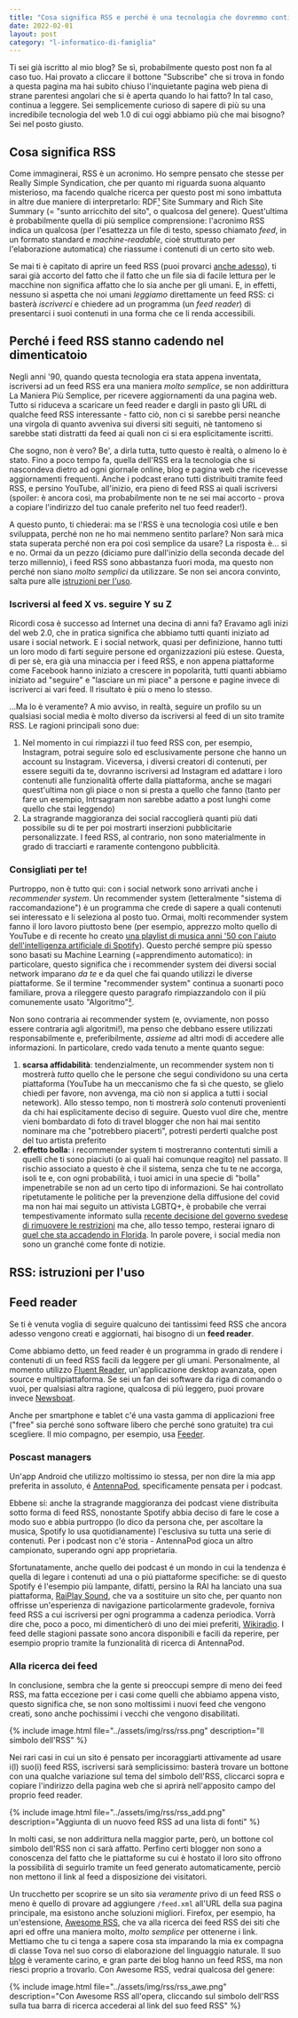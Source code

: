 ```yaml
---
title: "Cosa significa RSS e perché è una tecnologia che dovremmo continuare ad utilizzare"
date: 2022-02-01
layout: post
category: "l-informatico-di-famiglia"
---
```


Ti sei già iscritto al mio blog? Se sì, probabilmente questo post non fa al caso tuo.
Hai provato a cliccare il bottone "Subscribe" che si trova in fondo a questa pagina ma hai subito chiuso l'inquietante pagina web piena di strane parentesi angolari che si è aperta quando lo hai fatto? In tal caso, continua a leggere.
Sei semplicemente curioso di sapere di più su una incredibile tecnologia del web 1.0 di cui oggi abbiamo più che mai bisogno? Sei nel posto giusto.

## Cosa significa RSS
Come immaginerai, RSS è un acronimo. Ho sempre pensato che stesse per Really Simple Syndication, che per quanto mi riguarda suona alquanto misterioso, ma facendo qualche ricerca per questo post mi sono imbattuta in altre due maniere di interpretarlo: RDF[¹](#note) Site Summary and Rich Site Summary (= "sunto arricchito del sito", o qualcosa del genere).
Quest'ultima è probabilmente quella di più semplice comprensione: l'acronimo RSS indica un qualcosa (per l'esattezza un file di testo, spesso chiamato _feed_, in un formato standard e _machine-readable_, cioè strutturato per l'elaborazione automatica) che riassume i contenuti di un certo sito web.

Se mai ti è capitato di aprire un feed RSS (puoi provarci [anche adesso](https://harisont.github.io/feed.xml)), ti sarai già accorto del fatto che il fatto che un file sia di facile lettura per le macchine non significa affatto che lo sia anche per gli umani. E, in effetti, nessuno si aspetta che noi umani _leggiamo_ direttamente un feed RSS: ci basterà _iscriverci_ e chiedere ad un programma (un _feed reader_) di presentarci i suoi contenuti in una forma che ce li renda accessibili.

## Perché i feed RSS stanno cadendo nel dimenticatoio
Negli anni '90, quando questa tecnologia era stata appena inventata, iscriversi ad un feed RSS era una maniera _molto semplice_, se non addirittura La Maniera Più Semplice, per ricevere aggiornamenti da una pagina web. Tutto si riduceva a scaricare un feed reader e dargli in pasto gli URL di qualche feed RSS interessante - fatto ciò, non ci si sarebbe persi neanche una virgola di quanto avveniva sui diversi siti seguiti, nè tantomeno si sarebbe stati distratti da feed ai quali non ci si era esplicitamente iscritti. 

Che sogno, non è vero? Be', a dirla tutta, tutto questo è realtà, o almeno lo è stato. 
Fino a poco tempo fa, quella dell'RSS era la tecnologia che si nascondeva dietro ad ogni giornale online, blog e pagina web che ricevesse aggiornamenti frequenti. Anche i podcast erano tutti distribuiti tramite feed RSS, e persino YouTube, all'inizio, era pieno di feed RSS ai quali iscriversi (spoiler: è ancora così, ma probabilmente non te ne sei mai accorto - prova a copiare l'indirizzo del tuo canale preferito nel tuo feed reader!).

A questo punto, ti chiederai: ma se l'RSS è una tecnologia così utile e ben sviluppata, perché non ne ho mai nemmeno sentito parlare? Non sarà mica stata superata perché non era poi così semplice da usare? La risposta è... sì e no. Ormai da un pezzo (diciamo pure dall'inizio della seconda decade del terzo millennio), i feed RSS sono abbastanza fuori moda, ma questo non perché non siano _molto semplici_ da utilizzare. Se non sei ancora convinto, salta pure alle [istruzioni per l'uso](#rss-istruzioni-per-luso).

### Iscriversi al feed X vs. seguire Y su Z
Ricordi cosa è successo ad Internet una decina di anni fa? Eravamo agli inizi del web 2.0, che in pratica significa che abbiamo tutti quanti iniziato ad usare i social network. E i social network, quasi per definizione, hanno tutti un loro modo di farti seguire persone ed organizzazioni più estese.
Questa, di per sè, era già una minaccia per i feed RSS, e non appena piattaforme come Facebook hanno iniziato a crescere in popolarità, tutti quanti abbiamo iniziato ad "seguire" e "lasciare un mi piace" a persone e pagine invece di iscriverci ai vari feed. Il risultato è più o meno lo stesso. 

...Ma lo è veramente? A mio avviso, in realtà, seguire un profilo su un qualsiasi social media è molto diverso da iscriversi al feed di un sito tramite RSS. Le ragioni principali sono due:

1. Nel momento in cui rimpiazzi il tuo feed RSS con, per esempio, Instagram, potrai seguire solo ed esclusivamente persone che hanno un account su Instagram. Viceversa, i diversi creatori di contenuti, per essere seguiti da te, dovranno iscriversi ad Instagram ed adattare i loro contenuti alle funzionalità offerte dalla piattaforma, anche se magari quest'ultima non gli piace o non si presta a quello che fanno (tanto per fare un esempio, Intrsagram non sarebbe adatto a post lunghi come quello che stai leggendo)
2. La stragrande maggioranza dei social raccoglierà quanti più dati possibile su di te per poi mostrarti inserzioni pubblicitarie personalizzate. I feed RSS, al contrario, non sono materialmente in grado di tracciarti e raramente contengono pubblicità.

### Consigliati per te!
Purtroppo, non è tutto qui: con i social network sono arrivati anche i _recommender system_. Un recommender system (letteralmente "sistema di raccomandazione") è un programma che crede di sapere a quali contenuti sei interessato e li seleziona al posto tuo. Ormai, molti recommender system fanno il loro lavoro piuttosto bene (per esempio, apprezzo molto quello di YouTube e di recente ho creato [una playlist di musica anni '50 con l'aiuto dell'intelligenza artificiale di Spotify](https://open.spotify.com/playlist/5qqrqrJudIowWBV3MIvp3D?si=b4cc1719edc04540)). Questo perché sempre più spesso sono basati su Machine Learning (=apprendimento automatico): in particolare, questo significa che i recommender system dei diversi social network imparano _da te_ e da quel che fai quando utilizzi le diverse piattaforme. Se il termine "recommender system" continua a suonarti poco familiare, prova a rileggere questo paragrafo rimpiazzandolo con il più comunemente usato "Algoritmo"[²](#note).

Non sono contraria ai recommender system (e, ovviamente, non posso essere contraria agli algoritmi!), ma penso che debbano essere utilizzati responsabilmente e, preferibilmente, _assieme_ ad altri modi di accedere alle informazioni. In particolare, credo vada tenuto a mente quanto segue:

1. __scarsa affidabilità__: tendenzialmente, un recommender system non ti mostrerà _tutto_ quello che le persone che segui condividono su una certa piattaforma (YouTube ha un meccanismo che fa sì che questo, se glielo chiedi per favore, non avvenga, ma ciò non si applica a tutti i social netework). Allo stesso tempo, non ti mostrerà _solo_ contenuti provenienti da chi hai esplicitamente deciso di seguire. Questo vuol dire che, mentre vieni bombardato di foto di travel blogger che non hai mai sentito nominare ma che "potrebbero piacerti", potresti perderti qualche post del tuo artista preferito
2. __effetto bolla__: i recommender system ti mostreranno contentuti simili a quelli che ti sono piaciuti (o ai quali hai comunque reagito) nel passato. Il rischio associato a questo è che il sistema, senza che tu te ne accorga, isoli te e, con ogni probabilità, i tuoi amici in una specie di "bolla" impenetrabile se non ad un certo tipo di informazioni. Se hai controllato ripetutamente le politiche per la prevenzione della diffusione del covid ma non hai mai seguito un attivista LGBTQ+, è probabile che verrai tempestivamente informato sulla [recente decisione del governo svedese di rimuovere le restrizioni](https://www.bloomberg.com/news/articles/2022-02-03/sweden-lifts-covid-restrictions-as-pandemic-enters-new-phase) ma che, allo tesso tempo, resterai ignaro di [quel che sta accadendo in Florida](https://abcnews.go.com/US/dont-gay-bill-moves-forward-florida/story?id=82481565). In parole povere, i social media non sono un granché come fonte di notizie.

## RSS: istruzioni per l'uso

## Feed reader
Se ti è venuta voglia di seguire qualcuno dei tantissimi feed RSS che ancora adesso vengono creati e aggiornati, hai bisogno di un __feed reader__.

Come abbiamo detto, un feed reader è un programma in grado di rendere i contenuti di un feed RSS facili da leggere per gli umani. 
Personalmente, al momento utilizzo [Fluent Reader](https://hyliu.me/fluent-reader/), un'applicazione desktop avanzata, open source e multipiattaforma.
Se sei un fan dei software da riga di comando o vuoi, per qualsiasi altra ragione, qualcosa di piú leggero, puoi provare invece [Newsboat](https://newsboat.org/).

Anche per smartphone e tablet c'é una vasta gamma di applicazioni free ("free" sia perché sono software libero che perché sono gratuite) tra cui scegliere. Il mio compagno, per esempio, usa [Feeder](https://f-droid.org/packages/com.nononsenseapps.feeder/).

### Poscast managers
Un'app Android che utilizzo moltissimo io stessa, per non dire la mia app preferita in assoluto, é [AntennaPod](https://f-droid.org/en/packages/de.danoeh.antennapod/), specificamente pensata per i podcast.

Ebbene sí: anche la stragrande maggioranza dei podcast viene distribuita sotto forma di feed RSS, nonostante Spotify abbia deciso di fare le cose a modo suo e abbia purtroppo (lo dico da persona che, per ascoltare la musica, Spotify lo usa quotidianamente) l'esclusiva su tutta una serie di contenuti. Per i podcast non c'é storia - AntennaPod gioca un altro campionato, superando ogni app proprietaria.

Sfortunatamente, anche quello dei podcast é un mondo in cui la tendenza é quella di legare i contenuti ad una o piú piattaforme specifiche: se di questo Spotify é l'esempio più lampante, difatti, persino la RAI ha lanciato una sua piattaforma, [RaiPlay Sound](https://www.raiplaysound.it/), che va a sostituire un sito che, per quanto non offrisse un'esperienza di navigazione particolarmente gradevole, forniva feed RSS a cui iscriversi per ogni programma a cadenza periodica. Vorrà dire che, poco a poco, mi dimenticherò di uno dei miei preferiti, [Wikiradio](https://www.raiplaysound.it/programmi/wikiradio). I feed delle stagioni passate sono ancora disponibili e facili da reperire, per esempio proprio tramite la funzionalità di ricerca di AntennaPod.

### Alla ricerca dei feed
In conclusione, sembra che la gente si preoccupi sempre di meno dei feed RSS, ma fatta eccezione per i casi come quelli che abbiamo appena visto, questo significa che, se non sono moltissimi i nuovi feed che vengono creati, sono anche pochissimi i vecchi che vengono disabilitati. 

{% include image.html file="../assets/img/rss/rss.png" description="Il simbolo dell'RSS" %}

Nei rari casi in cui un sito é pensato per incoraggiarti attivamente ad usare i(l) suo(i) feed RSS, iscriversi sarà semplicissimo: basterà trovare un bottone con una qualche variazione sul tema del simbolo dell'RSS, cliccarci sopra e copiare l'indirizzo della pagina web che si aprirà nell'apposito campo del proprio feed reader. 

{% include image.html file="../assets/img/rss/rss_add.png" description="Aggiunta di un nuovo feed RSS ad una lista di fonti" %}

In molti casi, se non addirittura nella maggior parte, però, un bottone col simbolo dell'RSS non ci sarà affatto. Perfino certi blogger non sono a conoscenza del fatto che le piattaforme su cui è hostato il loro sito offrono la possibilità di seguirlo tramite un feed generato automaticamente, perciò non mettono il link al feed a disposizione dei visitatori.

Un trucchetto per scoprire se un sito sia _veramente_ privo di un feed RSS o meno è quello di provare ad aggiungere `/feed.xml` all'URL della sua pagina principale, ma esistono anche soluzioni migliori.
Firefox, per esempio, ha un'estensione, [Awesome RSS](https://addons.mozilla.org/en-US/firefox/addon/awesome-rss/), che va alla ricerca dei feed RSS dei siti che apri ed offre una maniera molto, _molto semplice_ per ottenerne i link.
Mettiamo che tu ci tenga a sapere cosa sta imparando la mia ex compagna di classe Tova nel suo corso di elaborazione del linguaggio naturale. Il suo [blog]((https://datatjej.github.io/)) è veramente carino, e gran parte dei blog hanno un feed RSS, ma non riesci proprio a trovarlo. Con Awesome RSS, vedrai qualcosa del genere:

{% include image.html file="../assets/img/rss/rss_awe.png" description="Con Awesome RSS all'opera, cliccando sul simbolo dell'RSS sulla tua barra di ricerca accederai al link del suo feed RSS" %}